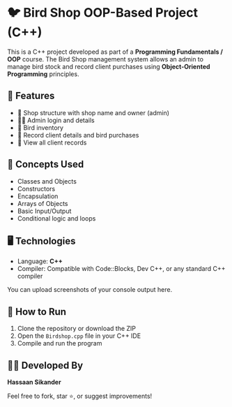 # 🐦 Bird Shop OOP-Based Project (C++)

This is a C++ project developed as part of a **Programming Fundamentals / OOP** course. The Bird Shop management system allows an admin to manage bird stock and record client purchases using **Object-Oriented Programming** principles.

## 🔧 Features

- 🏪 Shop structure with shop name and owner (admin)
- 👨‍💼 Admin login and details
- 🐤 Bird inventory
- 🛒 Record client details and bird purchases
- 📄 View all client records

## 🧠 Concepts Used

- Classes and Objects
- Constructors
- Encapsulation
- Arrays of Objects
- Basic Input/Output
- Conditional logic and loops

## 🖥️ Technologies

- Language: **C++**
- Compiler: Compatible with Code::Blocks, Dev C++, or any standard C++ compiler

You can upload screenshots of your console output here.

## 🚀 How to Run

1. Clone the repository or download the ZIP
2. Open the `Birdshop.cpp` file in your C++ IDE
3. Compile and run the program

## 🙋‍♂️ Developed By

**Hassaan Sikander**

Feel free to fork, star ⭐, or suggest improvements!


